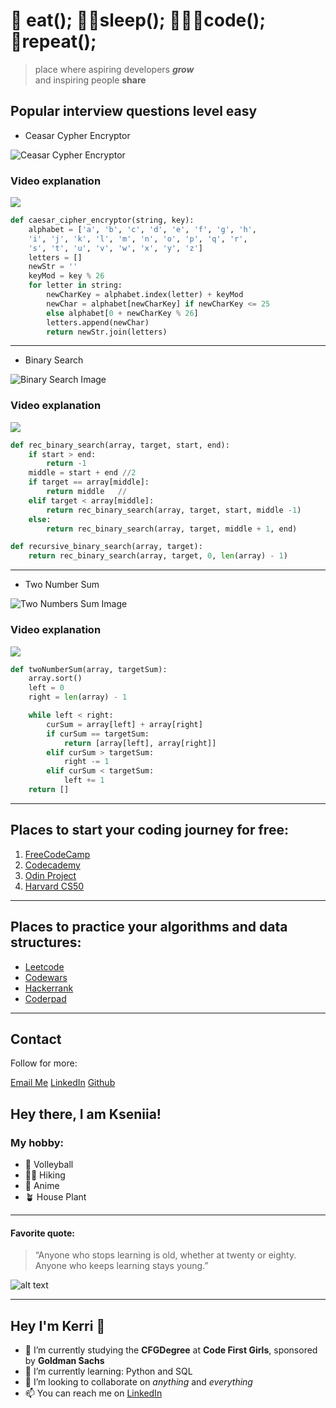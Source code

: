 # 🍲 eat(); 🛌🏼sleep(); 👩🏼‍💻code(); 🔁repeat();

> place where aspiring developers **_grow_**  
>  and inspiring people **share**

## Popular interview questions level easy

-   Ceasar Cypher Encryptor

![Ceasar Cypher Encryptor](https://gkaccess.com/wp-content/uploads/2020/01/Caesar_Cipher_GateKeeper_security_compliance_proximity_authentication_2fa_mfa-768x803.jpg)

### Video explanation
[![](https://markdown-videos-api.jorgenkh.no/youtube/JEsUlx0Ps9k)](https://www.youtube.com/watch?v=JEsUlx0Ps9k)

```python
def caesar_cipher_encryptor(string, key):
    alphabet = ['a', 'b', 'c', 'd', 'e', 'f', 'g', 'h',
    'i', 'j', 'k', 'l', 'm', 'n', 'o', 'p', 'q', 'r',
    's', 't', 'u', 'v', 'w', 'x', 'y', 'z']
    letters = []
    newStr = ''
    keyMod = key % 26
    for letter in string:
        newCharKey = alphabet.index(letter) + keyMod
        newChar = alphabet[newCharKey] if newCharKey <= 25
        else alphabet[0 + newCharKey % 26]
        letters.append(newChar)
        return newStr.join(letters)
```

---

-   Binary Search

![Binary Search Image](https://www.freecodecamp.org/news/content/images/size/w1000/2023/07/image-65.png)

### Video explanation
[![](https://markdown-videos-api.jorgenkh.no/youtube/7nbatZEehyo)](https://www.youtube.com/watch?v=7nbatZEehyo)

```python
def rec_binary_search(array, target, start, end):
    if start > end:
        return -1
    middle = start + end //2
    if target == array[middle]:
        return middle   //
    elif target < array[middle]:
        return rec_binary_search(array, target, start, middle -1)
    else:
        return rec_binary_search(array, target, middle + 1, end)
```

```python
def recursive_binary_search(array, target):
    return rec_binary_search(array, target, 0, len(array) - 1)
```

---

-   Two Number Sum

![Two Numbers Sum Image](https://miro.medium.com/v2/resize:fit:720/format:webp/0*kzet3Y1ff07dH1g7.png)


### Video explanation
[![](https://markdown-videos-api.jorgenkh.no/youtube/n2OMYeZhCgI)](https://www.youtube.com/watch?v=n2OMYeZhCgI)

```python
def twoNumberSum(array, targetSum):
    array.sort()
    left = 0
    right = len(array) - 1

    while left < right:
        curSum = array[left] + array[right]
        if curSum == targetSum:
            return [array[left], array[right]]
        elif curSum > targetSum:
            right -= 1
        elif curSum < targetSum:
            left += 1
    return []
```

---

## Places to start your coding journey for free:

1. [FreeCodeCamp](https://www.freecodecamp.org/)
2. [Codecademy](https://www.codecademy.com/)
3. [Odin Project](https://www.theodinproject.com/)
4. [Harvard CS50](https://pll.harvard.edu/course/cs50-introduction-computer-science)

---

## Places to practice your algorithms and data structures:

-   [Leetcode](https://leetcode.com/)
-   [Codewars](https://www.codewars.com/)
-   [Hackerrank](https://www.hackerrank.com/)
-   [Coderpad](https://coderpad.io/)

---

## Contact

Follow for more:

[Email Me](mailto:k.stopczynska@gmail.com) [LinkedIn](https://www.linkedin.com/in/klaudia-stopczynska/) [Github](https://github.com/k-stopczynska)


## Hey there, I am Kseniia! 
### My hobby:
* :volleyball: Volleyball
* :walking_woman: Hiking
* :mount_fuji: Anime
* :potted_plant: House Plant

---

#### Favorite quote:
> “Anyone who stops learning is old, whether at twenty or eighty. Anyone who keeps learning stays young.”
> 
![alt text](https://www.mindset2millions.com/wp-content/uploads/2020/12/Anyone-who-stops-learning-is-old-whether-at-twenty-or-eighty.-Anyone-who-keeps-learning-stays-young-Henry-Ford.png "Henry Ford quote")


---

## Hey I'm Kerri 👋
* 🔭 I’m currently studying the **CFGDegree** at **Code First Girls**, sponsored by **Goldman Sachs**
* 🌱 I’m currently learning: Python and SQL
* 👯 I’m looking to collaborate on *anything* and *everything*
* 📫 You can reach me on [LinkedIn](https://www.linkedin.com/in/kerritanya/)